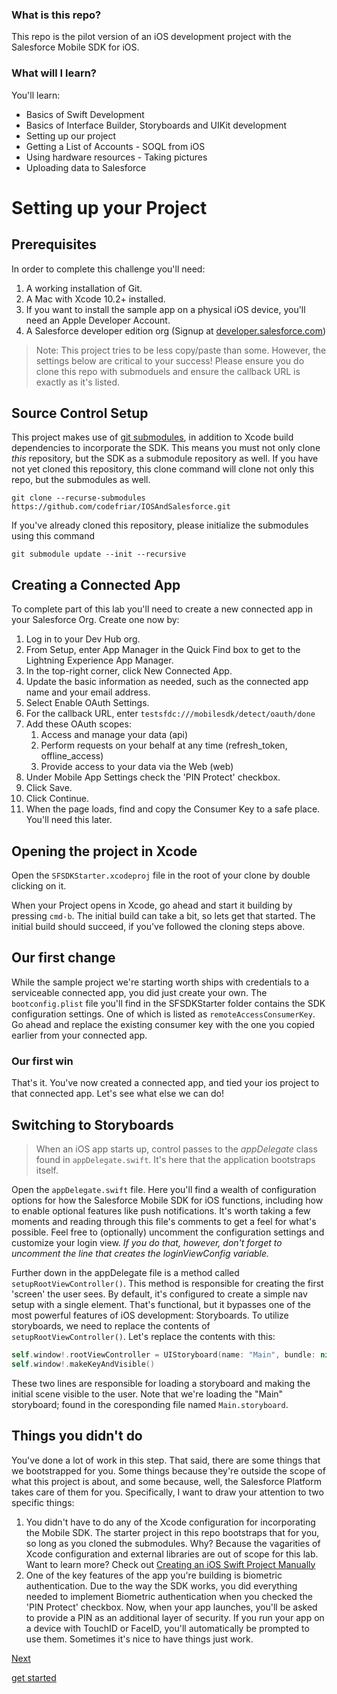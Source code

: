 ### What is this repo?

This repo is the pilot version of an iOS development project with the Salesforce Mobile SDK for iOS.

### What will I learn?

You'll learn:

- Basics of Swift Development
- Basics of Interface Builder, Storyboards and UIKit development
- Setting up our project
- Getting a List of Accounts - SOQL from iOS
- Using hardware resources - Taking pictures
- Uploading data to Salesforce

# Setting up your Project

## Prerequisites <a name="pre"></a>

In order to complete this challenge you'll need:

1. A working installation of Git.
2. A Mac with Xcode 10.2+ installed.
3. If you want to install the sample app on a physical iOS device, you'll need an Apple Developer Account.
4. A Salesforce developer edition org (Signup at [developer.salesforce.com](https://developer.salesforce.com/signup))

> Note: This project tries to be less copy/paste than some. However, the settings below are critical to your success! Please ensure you do clone this repo with submoduels and ensure the callback URL is exactly as it's listed.

## Source Control Setup <a name="download"></a>

This project makes use of [git submodules](https://git-scm.com/book/en/v2/Git-Tools-Submodules), in addition to Xcode build dependencies to incorporate the SDK. This means you must not only clone _this_ repository, but the SDK as a submodule repository as well. If you have not yet cloned this repository, this clone command will clone not only this repo, but the submodules as well.

```console
git clone --recurse-submodules https://github.com/codefriar/IOSAndSalesforce.git
```

If you've already cloned this repository, please initialize the submodules using this command

```console
git submodule update --init --recursive
```

## Creating a Connected App

To complete part of this lab you'll need to create a new connected app in your Salesforce Org. Create one now by:

1. Log in to your Dev Hub org.
2. From Setup, enter App Manager in the Quick Find box to get to the Lightning Experience App Manager.
3. In the top-right corner, click New Connected App.
4. Update the basic information as needed, such as the connected app name and your email address.
5. Select Enable OAuth Settings.
6. For the callback URL, enter `testsfdc:///mobilesdk/detect/oauth/done`
7. Add these OAuth scopes:
   1. Access and manage your data (api)
   2. Perform requests on your behalf at any time (refresh_token, offline_access)
   3. Provide access to your data via the Web (web)
8. Under Mobile App Settings check the 'PIN Protect' checkbox.
9. Click Save.
10. Click Continue.
11. When the page loads, find and copy the Consumer Key to a safe place. You'll need this later.

## Opening the project in Xcode

Open the `SFSDKStarter.xcodeproj` file in the root of your clone by double clicking on it.

When your Project opens in Xcode, go ahead and start it building by pressing `cmd-b`. The initial build can take a bit, so lets get that started. The initial build should succeed, if you've followed the cloning steps above.

## Our first change

While the sample project we're starting worth ships with credentials to a serviceable connected app, you did just create your own. The `bootconfig.plist` file you'll find in the SFSDKStarter folder contains the SDK configuration settings. One of which is listed as `remoteAccessConsumerKey`. Go ahead and replace the existing consumer key with the one you copied earlier from your connected app.

### Our first win

That's it. You've now created a connected app, and tied your ios project to that connected app. Let's see what else we can do!

## Switching to Storyboards

> When an iOS app starts up, control passes to the _appDelegate_ class found in `appDelegate.swift`. It's here that the application bootstraps itself.

Open the `appDelegate.swift` file. Here you'll find a wealth of configuration options for how the Salesforce Mobile SDK for iOS functions, including how to enable optional features like push notifications. It's worth taking a few moments and reading through this file's comments to get a feel for what's possible. Feel free to (optionally) uncomment the configuration settings and customize your login view. _If you do that, however, don't forget to uncomment the line that creates the loginViewConfig variable._

Further down in the appDelegate file is a method called `setupRootViewController()`. This method is responsible for creating the first 'screen' the user sees. By default, it's configured to create a simple nav setup with a single element. That's functional, but it bypasses one of the most powerful features of iOS development: Storyboards. To utilize storyboards, we need to replace the contents of `setupRootViewController()`. Let's replace the contents with this:

```swift
self.window!.rootViewController = UIStoryboard(name: "Main", bundle: nil).instantiateInitialViewController()
self.window!.makeKeyAndVisible()
```

These two lines are responsible for loading a storyboard and making the initial scene visible to the user. Note that we're loading the "Main" storyboard; found in the coresponding file named `Main.storyboard`.

## Things you didn't do

You've done a lot of work in this step. That said, there are some things that we bootstrapped for you. Some things because they're outside the scope of what this project is about, and some because, well, the Salesforce Platform takes care of them for you. Specifically, I want to draw your attention to two specific things:

1. You didn't have to do any of the Xcode configuration for incorporating the Mobile SDK. The starter project in this repo bootstraps that for you, so long as you cloned the submodules. Why? Because the vagarities of Xcode configuration and external libraries are out of scope for this lab. Want to learn more? Check out [Creating an iOS Swift Project Manually](https://developer.salesforce.com/docs/atlas.en-us.mobile_sdk.meta/mobile_sdk/ios_new_native_project_manual.htm)
2. One of the key features of the app you're building is biometric authentication. Due to the way the SDK works, you did everything needed to implement Biometric authentication when you checked the 'PIN Protect' checkbox. Now, when your app launches, you'll be asked to provide a PIN as an additional layer of security. If you run your app on a device with TouchID or FaceID, you'll automatically be prompted to use them. Sometimes it's nice to have things just work.

<a href="step4.html" class="btn btn-default pull-right">Next <i class="glyphicon glyphicon-chevron-right"></i></a>

[get started](https://codefriar.github.io/IOSAndSalesforce/step1)
